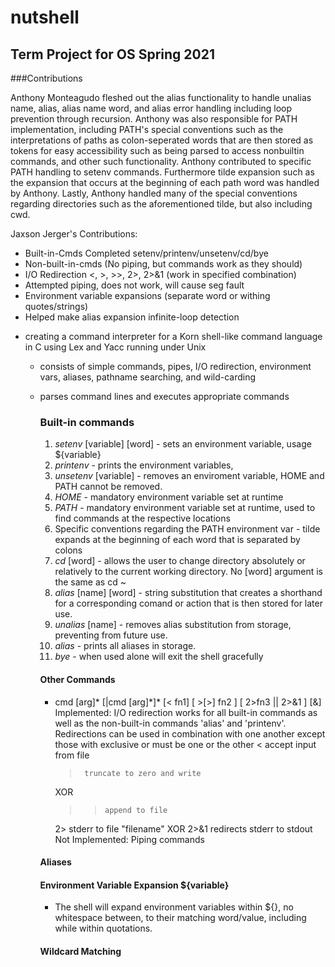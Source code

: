 # nutshell
## Term Project for OS Spring 2021

###Contributions

Anthony Monteagudo fleshed out the alias functionality to handle unalias name, alias, alias name word, and alias error handling including loop prevention through recursion. Anthony was also responsible for PATH implementation, including PATH's special conventions such as the interpretations of paths as colon-seperated words that are then stored as tokens for easy accessibility such as being parsed to access nonbuiltin commands, and other such functionality. Anthony contributed to specific PATH handling to setenv commands. Furthermore tilde expansion such as the expansion that occurs at the beginning of each path word was handled by Anthony. Lastly, Anthony handled many of the special conventions regarding directories such as the aforementioned tilde, but also including cwd.

Jaxson Jerger's Contributions:
  - Built-in-Cmds Completed
      setenv/printenv/unsetenv/cd/bye
  - Non-built-in-cmds (No piping, but commands work as they should)
  - I/O Redirection 
      <, >, >>, 2>, 2>&1    (work in specified combination)
  - Attempted piping, does not work, will cause seg fault
  - Environment variable expansions (separate word or withing quotes/strings)
  - Helped make alias expansion infinite-loop detection
      

* creating a command interpreter for a Korn shell-like command language in C using Lex and Yacc running under Unix
  * consists of simple commands, pipes, I/O redirection, environment vars, aliases, pathname searching, and wild-carding
  * parses command lines and executes appropriate commands
    ### Built-in commands 
    1. *setenv* \[variable] \[word] - sets an environment variable, usage ${variable}
    2. *printenv* - prints the environment variables,
    3. *unsetenv* \[variable] - removes an enviroment variable, HOME and PATH cannot be removed.
    4. *HOME* - mandatory environment variable set at runtime
    5. *PATH* - mandatory environment variable set at runtime, used to find commands at the respective locations
    6. Specific conventions regarding the PATH environment var - tilde expands at the beginning of each word that is separated by colons
    7. *cd* \[word] - allows the user to change directory absolutely or relatively to the current working directory. No [word] argument is the same as cd ~ 
    8. *alias* \[name] \[word] - string substitution that creates a shorthand for a corresponding comand or action that is then stored for later use.
    9. *unalias* \[name] - removes alias substitution from storage, preventing from future use.
    10. *alias* - prints all aliases in storage.
    11. *bye* - when used alone will exit the shell gracefully

    #### Other Commands
    - cmd \[arg]\* \[|cmd \[arg]\*]\* \[< fn1] \[ >[>] fn2 ] \[ 2>fn3 || 2>&1 ] \[&]
      Implemented: I/O redirection works for all built-in commands as well as the non-built-in commands 'alias' and 'printenv'. Redirections can be used in combination with one another except those with exclusive or must be one or the other
        <      accept input from file

        >      truncate to zero and write
        XOR
        >>     append to file

        2>     stderr to file "filename"
        XOR
        2>&1   redirects stderr to stdout
      Not Implemented: Piping commands
    #### Aliases
    #### Environment Variable Expansion ${variable}
      - The shell will expand environment variables within ${}, no whitespace between, to their matching word/value, including while within quotations.
    #### Wildcard Matching
   
